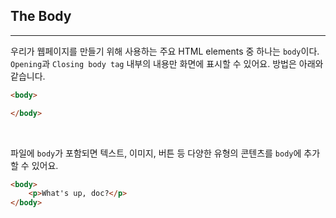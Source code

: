 ## The Body
---
우리가 웹페이지를 만들기 위해 사용하는 주요 HTML elements 중 하나는 `body`이다. `Opening`과 `Closing body tag` 내부의 내용만 화면에 표시할 수 있어요. 방법은 아래와 같습니다.
```html
<body>

</body>
```
<br>

파일에 `body`가 포함되면 텍스트, 이미지, 버튼 등 다양한 유형의 콘텐츠를 `body`에 추가할 수 있어요.
```html
<body>
    <p>What's up, doc?</p>
</body>
```